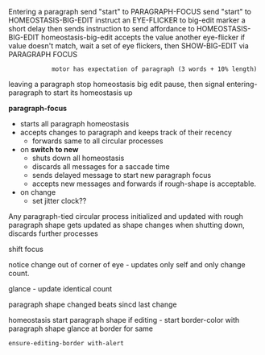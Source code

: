 Entering a paragraph
    send "start" to PARAGRAPH-FOCUS
    send "start" to HOMEOSTASIS-BIG-EDIT
        instruct an EYE-FLICKER to big-edit marker
            a short delay then sends instruction to send affordance to HOMEOSTASIS-BIG-EDIT
            homeostasis-big-edit accepts the value
            another eye-flicker
            if value doesn't match, wait a set of eye flickers, then SHOW-BIG-EDIT via PARAGRAPH FOCUS
            
                motor has expectation of paragraph (3 words + 10% length)
            
leaving a paragraph
    stop homeostasis big edit
    pause, then signal entering-paragraph to start its homeostasis up
            


**paragraph-focus**
   - starts all paragraph homeostasis 
   - accepts changes to paragraph and keeps track of their recency
     - forwards same to all circular processes
   - on **switch to new**
     - shuts down all homeostasis
     - discards all messages for a saccade time
     - sends delayed message to start new paragraph focus
     - accepts new messages and forwards if rough-shape is acceptable.
   - on change
     - set jitter clock??
     


Any paragraph-tied circular process
    initialized and updated with rough paragraph shape
    gets updated as shape changes
    when shutting down, discards further processes
    
    
    
shift focus 

notice change out of corner of eye - updates only self and only change count. 

glance - update identical count

paragraph shape 
    changed
    beats sincd last change
    
    
    
    
homeostasis start
    paragraph shape
    if editing - start border-color with paragraph shape 
    glance at border for same 
    
    ensure-editing-border with-alert 
    
